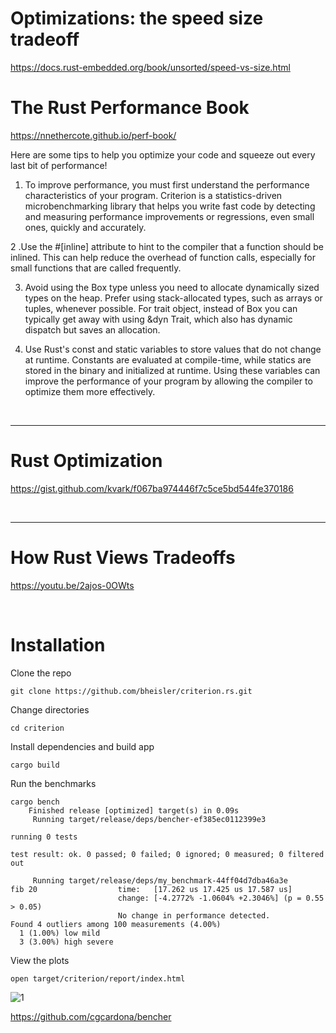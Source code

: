 # Optimizations: the speed size tradeoff

https://docs.rust-embedded.org/book/unsorted/speed-vs-size.html

# The Rust Performance Book

https://nnethercote.github.io/perf-book/

Here are some tips to help you optimize your code and squeeze out every last bit of performance!



1. To improve performance, you must first understand the performance characteristics of your program. Criterion is a statistics-driven microbenchmarking library that helps you write fast code by detecting and measuring performance improvements or regressions, even small ones, quickly and accurately.


2 .Use the #[inline] attribute to hint to the compiler that a function should be inlined. This can help reduce the overhead of function calls, especially for small functions that are called frequently.

3. Avoid using the Box type unless you need to allocate dynamically sized types on the heap. Prefer using stack-allocated types, such as arrays or tuples, whenever possible. For trait object, instead of Box you can typically get away with using &dyn Trait, which also has dynamic dispatch but saves an allocation.


4. Use Rust's const and static variables to store values that do not change at runtime. Constants are evaluated at compile-time, while statics are stored in the binary and initialized at runtime. Using these variables can improve the performance of your program by allowing the compiler to optimize them more effectively.


<br>


<hr>

# Rust Optimization 

https://gist.github.com/kvark/f067ba974446f7c5ce5bd544fe370186

<br>

<hr>

# How Rust Views Tradeoffs

https://youtu.be/2ajos-0OWts

<br>


# Installation

Clone the repo

```
git clone https://github.com/bheisler/criterion.rs.git
```

Change directories

```
cd criterion
```

Install dependencies and build app

```
cargo build
```

Run the benchmarks

```
cargo bench
    Finished release [optimized] target(s) in 0.09s
     Running target/release/deps/bencher-ef385ec0112399e3

running 0 tests

test result: ok. 0 passed; 0 failed; 0 ignored; 0 measured; 0 filtered out

     Running target/release/deps/my_benchmark-44ff04d7dba46a3e
fib 20                  time:   [17.262 us 17.425 us 17.587 us]
                        change: [-4.2772% -1.0604% +2.3046%] (p = 0.55 > 0.05)
                        No change in performance detected.
Found 4 outliers among 100 measurements (4.00%)
  1 (1.00%) low mild
  3 (3.00%) high severe

```

View the plots

```
open target/criterion/report/index.html
```

![1](https://user-images.githubusercontent.com/67513038/223292095-13074f11-4373-41c1-9078-939e2b22b1c0.png)


https://github.com/cgcardona/bencher

